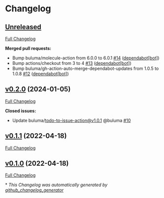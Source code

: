 # Changelog

## [Unreleased](https://github.com/buluma/ansible-role-obsproject/tree/HEAD)

[Full Changelog](https://github.com/buluma/ansible-role-obsproject/compare/v0.2.0...HEAD)

**Merged pull requests:**

- Bump buluma/molecule-action from 6.0.0 to 6.0.1 [\#14](https://github.com/buluma/ansible-role-obsproject/pull/14) ([dependabot[bot]](https://github.com/apps/dependabot))
- Bump actions/checkout from 3 to 4 [\#13](https://github.com/buluma/ansible-role-obsproject/pull/13) ([dependabot[bot]](https://github.com/apps/dependabot))
- Bump buluma/gh-action-auto-merge-dependabot-updates from 1.0.5 to 1.0.8 [\#12](https://github.com/buluma/ansible-role-obsproject/pull/12) ([dependabot[bot]](https://github.com/apps/dependabot))

## [v0.2.0](https://github.com/buluma/ansible-role-obsproject/tree/v0.2.0) (2024-01-05)

[Full Changelog](https://github.com/buluma/ansible-role-obsproject/compare/v0.1.1...v0.2.0)

**Closed issues:**

- Update buluma/todo-to-issue-action@v1.0.1 @buluma [\#10](https://github.com/buluma/ansible-role-obsproject/issues/10)

## [v0.1.1](https://github.com/buluma/ansible-role-obsproject/tree/v0.1.1) (2022-04-18)

[Full Changelog](https://github.com/buluma/ansible-role-obsproject/compare/v0.1.0...v0.1.1)

## [v0.1.0](https://github.com/buluma/ansible-role-obsproject/tree/v0.1.0) (2022-04-18)

[Full Changelog](https://github.com/buluma/ansible-role-obsproject/compare/6348a69af12d98412bcfd82cbc8ae21400a91bc7...v0.1.0)



\* *This Changelog was automatically generated by [github_changelog_generator](https://github.com/github-changelog-generator/github-changelog-generator)*
